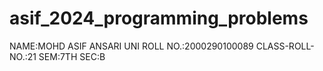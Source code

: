 # asif_2024_programming_problems

NAME:MOHD ASIF ANSARI
UNI ROLL NO.:2000290100089
CLASS-ROLL-NO.:21
SEM:7TH
SEC:B
